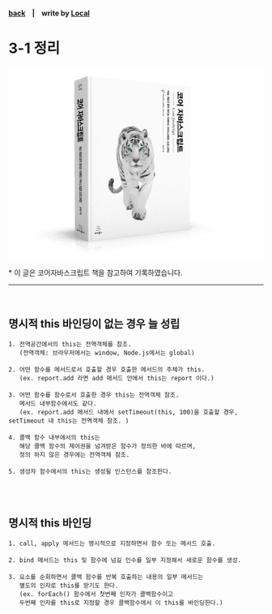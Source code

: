 <p>

#### [back](../../../README.md) &nbsp;&nbsp; | &nbsp;&nbsp; write by [Local](https://github.com/blocallee)

</p>

# 3-1 정리

<p align="center">
    <img src="../../../image/main.png">
<p> * 이 글은 코어자바스크립트 책을 참고하여 기록하였습니다. </p>
</p>

---

<br>

## 명시적 this 바인딩이 없는 경우 늘 성립

```
1. 전역공간에서의 this는 전역객체를 참조.
   (전역객체: 브라우저에서는 window, Node.js에서는 global)

2. 어떤 함수를 메서드로서 호출할 경우 호출한 메서드의 주체가 this.
   (ex. report.add 라면 add 메서드 안에서 this는 report 이다.)

3. 어떤 함수를 함수로서 호출한 경우 this는 전역객체 참조.
   메서드 내부함수에서도 같다.
   (ex. report.add 메서드 내에서 setTimeout(this, 100)을 호출할 경우, setTimeout 내 this는 전역객체 참조. )

4. 콜백 함수 내부에서의 this는
   해당 콜백 함수의 제어권을 넘겨받은 함수가 정의한 바에 따르며,
   정의 하지 않은 경우에는 전역객체 참조.

5. 생성자 함수에서의 this는 생성될 인스턴스를 참조한다.

```

<br>
<br>

## 명시적 this 바인딩

```
1. call, apply 메서드는 명시적으로 지정하면서 함수 또는 메서드 호출.

2. bind 메서드는 this 및 함수에 넘길 인수를 일부 지정해서 새로운 함수를 생성.

3. 요소를 순회하면서 콜백 함수를 반복 호출하는 내용의 일부 메서드는
   별도의 인자로 this를 받기도 한다.
   (ex. forEach() 함수에서 첫번째 인자가 콜백함수이고
   두번째 인자를 this로 지정할 경우 콜백함수에서 이 this를 바인딩한다.)
```
